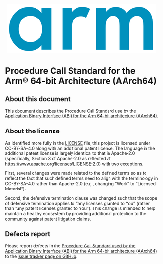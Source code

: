 <div align="center">
   <img src="Arm_logo_blue_RGB.svg" />
</div>

# Procedure Call Standard for the Arm® 64-bit Architecture (AArch64)


## About this document

This document describes the [Procedure Call Standard use by the
Application Binary Interface (ABI) for the Arm 64-bit
architecture (AArch64)](aapcs64.rst).

## About the license

As identified more fully in the [LICENSE](LICENSE) file, this project
is licensed under CC-BY-SA-4.0 along with an additional patent
license.  The language in the additional patent license is largely
identical to that in Apache-2.0 (specifically, Section 3 of Apache-2.0
as reflected at https://www.apache.org/licenses/LICENSE-2.0) with two
exceptions.

First, several changes were made related to the defined terms so as to
reflect the fact that such defined terms need to align with the
terminology in CC-BY-SA-4.0 rather than Apache-2.0 (e.g., changing
“Work” to “Licensed Material”).

Second, the defensive termination clause was changed such that the
scope of defensive termination applies to “any licenses granted to
You” (rather than “any patent licenses granted to You”).  This change
is intended to help maintain a healthy ecosystem by providing
additional protection to the community against patent litigation
claims.

## Defects report

Please report defects in the [Procedure Call Standard used by the
Application Binary Interface (ABI) for the Arm 64-bit architecture
(AArch64)](aapcs64.rst) to the [issue tracker page on
GitHub](https://github.com/ARM-software/abi-aa/issues).
